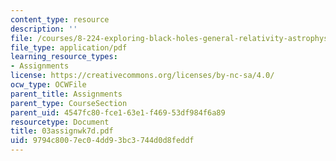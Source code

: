 ```yaml
---
content_type: resource
description: ''
file: /courses/8-224-exploring-black-holes-general-relativity-astrophysics-spring-2003/9794c8007ec04dd93bc3744d0d8feddf_03assignwk7d.pdf
file_type: application/pdf
learning_resource_types:
- Assignments
license: https://creativecommons.org/licenses/by-nc-sa/4.0/
ocw_type: OCWFile
parent_title: Assignments
parent_type: CourseSection
parent_uid: 4547fc80-fce1-63e1-f469-53df984f6a89
resourcetype: Document
title: 03assignwk7d.pdf
uid: 9794c800-7ec0-4dd9-3bc3-744d0d8feddf
---
```

